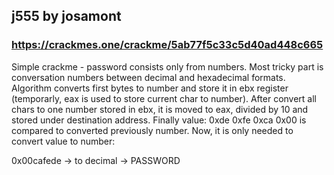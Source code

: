 ## j555 by josamont

### https://crackmes.one/crackme/5ab77f5c33c5d40ad448c665

Simple crackme - password consists only from numbers. Most tricky part is 
conversation numbers between decimal and hexadecimal formats. 
Algorithm converts first bytes to number and store it in ebx register (temporarly,
eax is used to store current char to number). After convert all chars to one number 
stored in ebx, it is moved to eax, divided by 10 and stored under destination address.
Finally value: 
0xde 0xfe 0xca 0x00 
is compared to converted previously number.
Now, it is only needed to convert value to number:

0x00cafede -> to decimal ->  PASSWORD 

